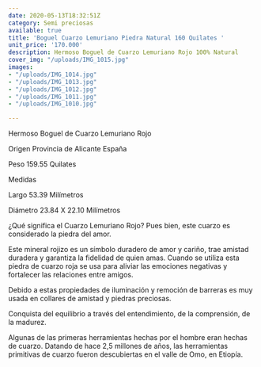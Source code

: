 ```yaml
---
date: 2020-05-13T18:32:51Z
category: Semi preciosas
available: true
title: 'Boguel Cuarzo Lemuriano Piedra Natural 160 Quilates '
unit_price: '170.000'
description: Hermoso Boguel de Cuarzo Lemuriano Rojo 100% Natural
cover_img: "/uploads/IMG_1015.jpg"
images:
- "/uploads/IMG_1014.jpg"
- "/uploads/IMG_1013.jpg"
- "/uploads/IMG_1012.jpg"
- "/uploads/IMG_1011.jpg"
- "/uploads/IMG_1010.jpg"

---
```

Hermoso Boguel de Cuarzo Lemuriano Rojo 

Origen Provincia de Alicante España 

Peso 159.55 Quilates 

Medidas 

Largo 53.39 Milímetros 

Diámetro 23.84 X 22.10 Milímetros 

¿Qué significa el Cuarzo Lemuriano Rojo? Pues bien, este cuarzo es considerado la piedra del amor.

Este mineral rojizo es un símbolo duradero de amor y cariño, trae amistad duradera y garantiza la fidelidad de quien amas. Cuando se utiliza esta piedra de cuarzo roja se usa para aliviar las emociones negativas y fortalecer las relaciones entre amigos.

Debido a estas propiedades de iluminación y remoción de barreras es muy usada en collares de amistad y piedras preciosas.

Conquista del equilibrio a través del entendimiento, de la comprensión, de la madurez.

Algunas de las primeras herramientas hechas por el hombre eran hechas de cuarzo. Datando de hace 2,5 millones de años, las herramientas primitivas de cuarzo fueron descubiertas en el valle de Omo, en Etiopía.